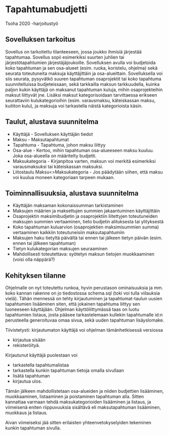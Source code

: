 # Tapahtumabudjetti
Tsoha 2020 -harjoitustyö

## Sovelluksen tarkoitus
Sovellus on tarkoitettu tilanteeseen, jossa joukko ihmisiä järjestää tapahtumaa. Sovellus sopii esimerkiksi suurten juhlien tai järjestötapahtumien järjestäjäjoukoille.
Sovelluksen avulla voi budjetoida koko tapahtuman ja sen osa-alueet (esim. ruoka, koristelu, ohjelma) sekä seurata toteutuneita maksuja käyttäjittäin ja osa-alueittain.
Sovelluksella voi siis seurata, pysyvätkö suuren tapahtuman osaprojektit tai koko tapahtuma suunnitelluissa budjeteissaan, sekä tarkkailla maksun tarkkuudella, kuinka paljon kukin käyttäjä on maksanut tapahtuman kuluja, mihin osaprojekteihin maksut liittyvät jne. 
Lisäksi maksut kategorisoidaan tarvittaessa erikseen seurattaviin kulukategorioihin (esim. varausmaksu, käteiskassan maksu, kuititon kulu), ja maksuja voi tarkastella näistä kategorioista käsin.

## Taulut, alustava suunnitelma
* Käyttäjä - Sovelluksen käyttäjän tiedot
* Maksu - Maksutapahtumat
* Tapahtuma - Tapahtuma, johon maksu liittyy
* Osa-alue - Kertoo, mihin tapahtuman osa-alueeseen maksu kuuluu. Joka osa-alueella on määritelty budjetti.
* Maksukategoria - Kirjanpitoa varten, maksun voi merkitä esimerkiksi varausmaksuksi tai käteiskassan maksuksi.
* Liitostaulu Maksu<>Maksukategoria - Jos päädytään siihen, että maksu voi kuulua moneen kategoriaan tarpeen mukaan.

## Toiminnallisuuksia, alustava suunnitelma
* Käyttäjän maksaman kokonaissumman tarkistaminen
* Maksujen määrien ja maksettujen summien jakaantuminen käyttäjittäin
* Osaprojektin maksimibudjetin ja osaprojektiin liitettyjen toteutuneiden maksujen summien vertaaminen, tieto budjetin alituksesta tai ylityksestä
* Koko tapahtuman kuluarvion (osaprojektien maksimisummien summa) vertaaminen kaikkiin toteutuneisiin maksutapahtumiin
* Maksujen haku tietyltä päivältä tai ennen tai jälkeen tietyn päivän (esim. ennen tai jälkeen tapahtuman)
* Tietyn kulukategorian maksujen seuraaminen
* Mahdollisesti toteutettava: syötetyn maksun tietojen muokkaaminen (voisi olla näppärä?)

## Kehityksen tilanne
Ohjelmalle on nyt toteutettu runkoa, hyvin perustason ominaisuuksia ja mm. koko kannan rakenne on jo tiedostossa schema.sql (toki voi tulla viilauksia vielä).
Tähän mennessä on tehty kirjautuminen ja tapahtumat-taulun uusien tapahtumien lisääminen siten, että jokainen tapahtuma liittyy sen luoneeseen käyttäjään.
Ohjelman käyttöliittymässä taas on luotu tapahtumien listaus, josta pääsee tarkastelemaan kullekin tapahtumalle id:n perusteella generoituvaa omaa sivua, sekä uuden tapahtuman lisäyslomake.

Tiivistetysti: kirjautumaton käyttäjä voi ohjelman tämänhetkisessä versiossa
* kirjautua sisään
* rekisteröityä.

Kirjautunut käyttäjä puolestaan voi
* tarkastella tapahtumalistaa
* tarkastella kunkin tapahtuman tietoja omalla sivullaan
* lisätä tapahtuman
* kirjautua ulos.

Tämän jälkeen mahdollistetaan osa-alueiden ja niiden budjettien lisääminen, muokkaaminen, listaaminen ja poistaminen tapahtuman alla.
Sitten kannattaa varmaan tehdä maksukategorioiden lisääminen ja listaus, ja viimeisenä eniten riippuvuuksia sisältävä eli maksutapahtuman lisääminen, muokkaus ja listaus.

Aivan viimeiseksi jää sitten erilaisten yhteenvetokyselyiden tekeminen kunkin tapahtuman sivulla.
